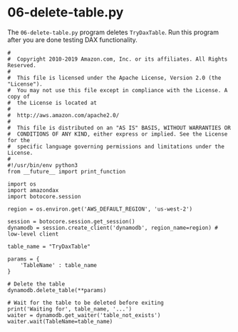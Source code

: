# 06\-delete\-table\.py<a name="DAX.client.run-application-python.06-delete-table"></a>

The `06-delete-table.py` program deletes `TryDaxTable`\. Run this program after you are done testing DAX functionality\.

```
#
#  Copyright 2010-2019 Amazon.com, Inc. or its affiliates. All Rights Reserved.
#
#  This file is licensed under the Apache License, Version 2.0 (the "License").
#  You may not use this file except in compliance with the License. A copy of
#  the License is located at
# 
#  http://aws.amazon.com/apache2.0/
# 
#  This file is distributed on an "AS IS" BASIS, WITHOUT WARRANTIES OR
#  CONDITIONS OF ANY KIND, either express or implied. See the License for the
#  specific language governing permissions and limitations under the License.
#
#!/usr/bin/env python3
from __future__ import print_function

import os
import amazondax
import botocore.session

region = os.environ.get('AWS_DEFAULT_REGION', 'us-west-2')

session = botocore.session.get_session()
dynamodb = session.create_client('dynamodb', region_name=region) # low-level client

table_name = "TryDaxTable"

params = {
    'TableName' : table_name
}

# Delete the table
dynamodb.delete_table(**params)

# Wait for the table to be deleted before exiting
print('Waiting for', table_name, '...')
waiter = dynamodb.get_waiter('table_not_exists')
waiter.wait(TableName=table_name)
```